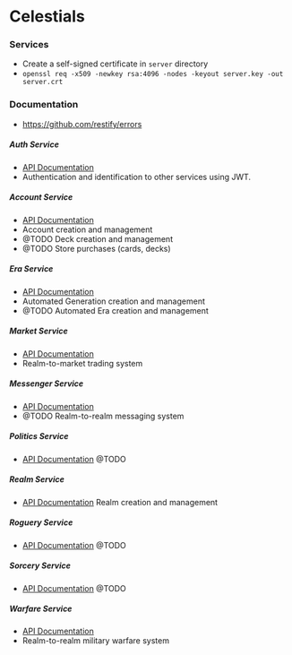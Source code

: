 # Celestials

### Services
- Create a self-signed certificate in `server` directory
- `openssl req -x509 -newkey rsa:4096 -nodes -keyout server.key -out server.crt`

### Documentation
- https://github.com/restify/errors

##### Auth Service
- [API Documentation](docs/auth.md)
- Authentication and identification to other services using JWT.

##### Account Service
- [API Documentation](docs/account.md)
- Account creation and management
- @TODO Deck creation and management
- @TODO Store purchases (cards, decks)

##### Era Service
- [API Documentation](docs/era.md)
- Automated Generation creation and management
- @TODO Automated Era creation and management

##### Market Service
- [API Documentation](docs/market.md)
- Realm-to-market trading system

##### Messenger Service
- [API Documentation](docs/messenger.md)
- @TODO Realm-to-realm messaging system

##### Politics Service
- [API Documentation](docs/politics.md)
@TODO

##### Realm Service
- [API Documentation](docs/realm.md)
Realm creation and management

##### Roguery Service
- [API Documentation](docs/roguery.md)
@TODO

##### Sorcery Service
- [API Documentation](docs/sorcery.md)
@TODO

##### Warfare Service
- [API Documentation](docs/warfare.md)
- Realm-to-realm military warfare system
